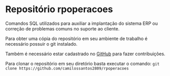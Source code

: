 # Repositório rpoperacoes

Comandos SQL utilizados para auxiliar a implantação do sistema ERP ou correção de problemas comuns no suporte ao cliente.

Para obter uma cópia do repositório em seu ambiente de trabalho é necessário possuir o git instalado.

Também é necessário estar cadastrado no [GitHub](https://github.com/join?source=prompt-code) para fazer contribuições.

Para clonar o repositório em seu diretório basta executar o comando:
```git clone https://github.com/camilossantos2809/rpoperacoes```
